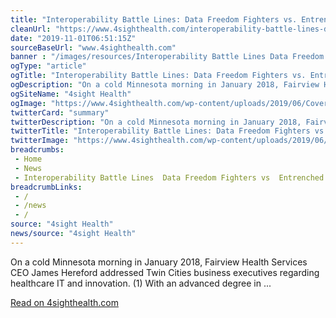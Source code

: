 ```yaml
--- 
title: "Interoperability Battle Lines: Data Freedom Fighters vs. Entrenched Data Blockers"
cleanUrl: "https://www.4sighthealth.com/interoperability-battle-lines-data-freedom-fighters-vs-entrenched-data-blockers/"
date: "2019-11-01T06:51:15Z"
sourceBaseUrl: "www.4sighthealth.com"
banner : "/images/resources/Interoperability Battle Lines Data Freedom Fighters vs Entrenched Data Blockers.png"
ogType: "article"
ogTitle: "Interoperability Battle Lines: Data Freedom Fighters vs. Entrenched Data Blockers - 4sight Health"
ogDescription: "On a cold Minnesota morning in January 2018, Fairview Health Services CEO James Hereford addressed Twin Cities business executives regarding healthcare IT and innovation. (1) With an advanced degree in ..."
ogSiteName: "4sight Health"
ogImage: "https://www.4sighthealth.com/wp-content/uploads/2019/06/Cover-1024x640.jpg"
twitterCard: "summary"
twitterDescription: "On a cold Minnesota morning in January 2018, Fairview Health Services CEO James Hereford addressed Twin Cities business executives regarding healthcare IT and innovation. (1) With an advanced degree in ..."
twitterTitle: "Interoperability Battle Lines: Data Freedom Fighters vs. Entrenched Data Blockers - 4sight Health"
twitterImage: "https://www.4sighthealth.com/wp-content/uploads/2019/06/Cover-1024x640.jpg"
breadcrumbs:
 - Home
 - News
 - Interoperability Battle Lines  Data Freedom Fighters vs  Entrenched Data Blockers
breadcrumbLinks:
 - / 
 - /news
 - / 
source: "4sight Health"
news/source: "4sight Health"
---
```

On a cold Minnesota morning in January 2018, Fairview Health Services CEO James Hereford addressed Twin Cities business executives regarding healthcare IT and innovation. (1) With an advanced degree in ...  
  
[Read on 4sighthealth.com](https://www.4sighthealth.com/interoperability-battle-lines-data-freedom-fighters-vs-entrenched-data-blockers/)
